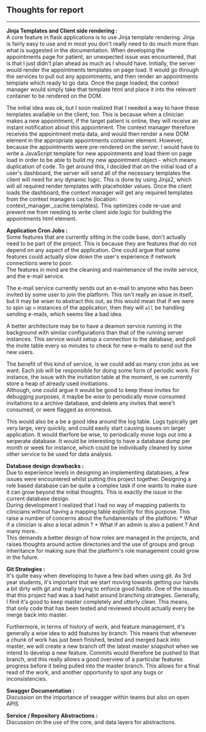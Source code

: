 ## Thoughts for report
---

**Jinja Templates and Client side rendering :** <br />
A core feature in flask applications is to use Jinja template rendering. Jinja is fairly easy to use and in most you don't really need to do much more than what is suggested in the documentation. When developing the appointments page for patient, an unexpected issue was encountered, that is that I just didn't plan ahead as much as I should have. Initially, the server would render the appointments templates on page load. It would go through the services to pull out any appointments, and then render an appointments template which ready to go data. Once the page loaded, the context manager would simply take that template html and place it into the relevant container to be rendered on the DOM. 

The initial idea was ok, but I soon realized that I needed a way to have these templates available on the client, too. This is because when a clinician makes a new appointment, if the target patient is online, they will receive an instant notification about this appointment. The context manager therefore receives the appointment meta data, and would then render a new DOM element in the appropriate appointments container element. However, because the appointments were pre-rendered on the server, I would have to write a JavaScript template for new appointments and load them on page load in order to be able to build my new appointment object - which means duplication of code. To get around this, I decided that on the initial load of a user's dashboard, the server will send all of the necessary templates the client will need for any dynamic logic. This is done by using Jinja2, which will all required render templates with placeholder values. Once the client loads the dashboard, the context manager will get any required templates from the context managers cache (location: context_manager._cache.templates). This optimizes code re-use and prevent me from needing to write client side logic for building the appointments html element.

**Application Cron Jobs :**<br />
Some features that are currently sitting in the code base, don't actually need to be part of the project.
This is because they are features that do not depend on any aspect of the application. One could argue that some features could actually slow down the user's experience if network connections were to poor. <br />
The features in mind are the cleaning and maintenance of the invite service, and the e-mail service. <br />

The e-mail service currently sends out an e-mail to anyone who has been invited by some user to join the platform. This isn't really an issue in itself, but it may be wiser to abstract this out, as this would mean that if we were to spin up ```n``` instances of the application, then they will ```all``` be handling sending e-mails, which seems like a bad idea. <br />

A better architecture may be to have a deamon service running in the background with similar configurations than that of the running server instances. This service would setup a connection to the database, and poll the invite table every so minutes to check for new e-mails to send out the new users. <br />

The benefit of this kind of service, is we could add as many cron jobs as we want. Each job will be responsible for doing some form of periodic work. For instance, the issue with the invitation table at the moment, is we currently store a heap of already used invitiations. <br />
Although, one could argue it would be good to keep these invites for debugging purposes, it maybe be wise to periodically move consumed invitations to a archive database, and delete any invites that were't consumed, or were flagged as erroneous.

This would also be a be a good idea around the log table. Logs typically get very large, very quickly, and could easily start causing issues on larger application. It would therfore be wise, to periodically move logs out into a serperate database. It would be interesting to have a database dump per month or week for instance, which could be individually cleaned by some other service to be used for data analysis.

**Database design drawbacks :**<br />
Due to experience levels in designing an implementing databases, a few issues were encountered whilst putting this project together. Designing a role based database can be quite a complex task if one wants to make sure it can grow beyond the initial thoughts. This is exactly the issue in the current database design. <br />
During development I realized that I had no way of mapping patients to clinicians without having a mapping table explicitly for this purpose. This raise a number of concerns about the fundamentals of the platform:
    * What if a clinician is also a local admin ?
    * What if an admin is also a patient ?
And many more.. <br />
This demands a better design of how roles are managed in the projects, and raises thoughts around active directories and the use of groups and group inheritance for making sure that the platform's role management could grow in the future.

**Git Strategies :** <br />
It's quite easy when developing to have a few bad when using git. As 3rd year students, it's important that we start moving towards getting our hands a bit dirty with git and really trying to enforce good habits. One of the issues that this project had was a bad habit around branching strategies. Generally, I find it's good to keep master completely and utterly clean. This means, that only code that has been tested and reviewed should actually every be merge back into master. 

Furthermore, in terms of history of work, and feature management, it's generally a wise idea to add features by branch. This means that whenever a chunk of work has just been finished, tested and merged back into master, we will create a new branch off the latest master snapshot when we intend to develop a new feature. Commits would therefore be pushed to that branch, and this really allows a good overview of a particular features progress before it being pulled into the master branch. This allows for a final read of the work, and another opportunity to spot any bugs or inconsistencies.

**Swagger Documentation :** <br />
Discussion on the importance of swagger within teams but also on open APIS


**Service / Repository Abstractions :** <br />
Discussion on the use of the core, and data layers for abstractions.
